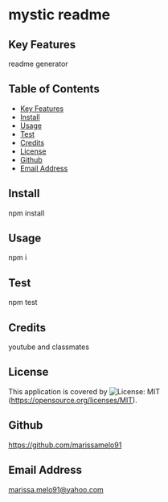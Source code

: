 # mystic readme

  ## Key Features
  readme generator
  
  ## Table of Contents
  * [Key Features](#key-features)
  * [Install](#install)
  * [Usage](#usage)
  * [Test](#test)
  * [Credits](#credits)
  * [License](#license)
  * [Github](#github)
  * [Email Address](#email)
  
  ## Install
  npm install

  ## Usage
  npm i
  
  ## Test
  npm test

  ## Credits
  youtube and classmates

  ## License
  This application is covered by ![License: MIT](https://img.shields.io/badge/License-MIT-yellow.svg)(https://opensource.org/licenses/MIT).

  ## Github
  https://github.com/marissamelo91

  ## Email Address
  marissa.melo91@yahoo.com

